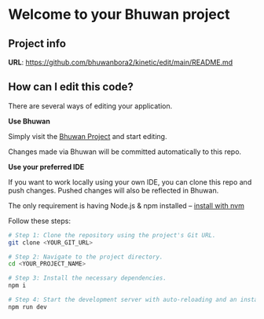 # Welcome to your Bhuwan project

## Project info

**URL**: https://github.com/bhuwanbora2/kinetic/edit/main/README.md

## How can I edit this code?

There are several ways of editing your application.

**Use Bhuwan**

Simply visit the [Bhuwan Project](https://github.com/bhuwanbora2/kinetic/edit/main/README.md) and start editing.

Changes made via Bhuwan will be committed automatically to this repo.

**Use your preferred IDE**

If you want to work locally using your own IDE, you can clone this repo and push changes. Pushed changes will also be reflected in Bhuwan.

The only requirement is having Node.js & npm installed – [install with nvm](https://github.com/nvm-sh/nvm#installing-and-updating)

Follow these steps:

```sh
# Step 1: Clone the repository using the project's Git URL.
git clone <YOUR_GIT_URL>

# Step 2: Navigate to the project directory.
cd <YOUR_PROJECT_NAME>

# Step 3: Install the necessary dependencies.
npm i

# Step 4: Start the development server with auto-reloading and an instant preview.
npm run dev
